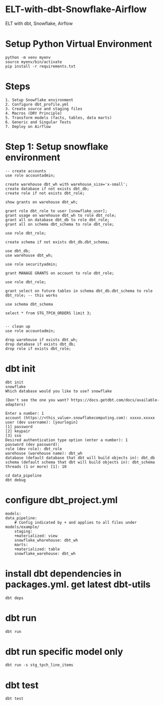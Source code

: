 # ELT-with-dbt-Snowflake-Airflow
ELT with dbt, Snowflake, Airflow


# Setup Python Virtual Environment

    python -m venv myenv
    source myenv/bin/activate
    pip install -r requirements.txt

# Steps
    1. Setup Snowflake environment
    2. Configure dbt_profile.yml
    3. Create source and staging files
    4. Macros (DRY Principle)
    5. Transform models (facts, tables, data marts)
    6. Generic and Singular Tests
    7. Deploy on Airflow


# Step 1: Setup snowflake environment

    -- create accounts
    use role accountadmin;

    create warehouse dbt_wh with warehouse_size='x-small';
    create database if not exists dbt_db;
    create role if not exists dbt_role;

    show grants on warehouse dbt_wh;

    grant role dbt_role to user [snowflake_user];
    grant usage on warehouse dbt_wh to role dbt_role;
    grant all on database dbt_db to role dbt_role;
    grant all on schema dbt_schema to role dbt_role;

    use role dbt_role;

    create schema if not exists dbt_db.dbt_schema;

    use dbt_db;
    use warehouse dbt_wh;

    use role securityadmin;

    grant MANAGE GRANTS on account to role dbt_role;

    use role dbt_role;

    grant select on future tables in schema dbt_db.dbt_schema to role dbt_role; -- this works

    use schema dbt_schema

    select * from STG_TPCH_ORDERS limit 3;

    
    -- clean up
    use role accountadmin;

    drop warehouse if exists dbt_wh;
    drop database if exists dbt_db;
    drop role if exists dbt_role;

# dbt init

    dbt init
    snowflake
    Which database would you like to use? snowflake

    (Don't see the one you want? https://docs.getdbt.com/docs/available-adapters)

    Enter a number: 1
    account (https://<this_value>.snowflakecomputing.com): xxxxx.xxxxx
    user (dev username): [yourlogin]
    [1] password
    [2] keypair
    [3] sso
    Desired authentication type option (enter a number): 1
    password (dev password): 
    role (dev role): dbt_role
    warehouse (warehouse name): dbt_wh
    database (default database that dbt will build objects in): dbt_db
    schema (default schema that dbt will build objects in): dbt_schema
    threads (1 or more) [1]: 10

    cd data_pipeline
    dbt debug

# configure dbt_project.yml

    models:
    data_pipeline: 
        # Config indicated by + and applies to all files under models/example/
        staging:
        +materialized: view
        snowflake_wharehouse: dbt_wh
        marts:
        +materialized: table
        snowflake_warehouse: dbt_wh

# install dbt dependencies in packages.yml. get latest dbt-utils

    dbt deps

# dbt run

    dbt run

# dbt run specific model only
    dbt run -s stg_tpch_line_items 

# dbt test

    dbt test